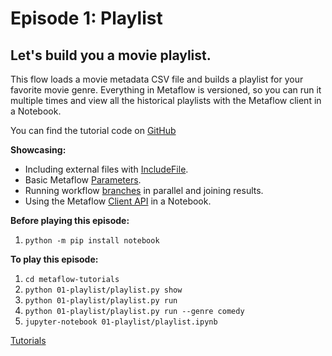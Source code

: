 # Episode 1: Playlist

## Let's build you a movie playlist.

This flow loads a movie metadata CSV file and builds a playlist for your favorite movie genre. Everything in Metaflow is versioned, so you can run it multiple times and view all the historical playlists with the Metaflow client in a Notebook.

You can find the tutorial code on [GitHub](https://github.com/Netflix/metaflow/tree/master/metaflow/tutorials/01-playlist)

**Showcasing:**

- Including external files with [IncludeFile](../../../metaflow/data#data-in-local-files).
- Basic Metaflow [Parameters](../../../metaflow/basics#how-to-define-parameters-for-flows).
- Running workflow [branches](../../../metaflow/basics#branch) in parallel and joining results.
- Using the Metaflow [Client API](../../../metaflow/client) in a Notebook.

**Before playing this episode:**

1. `python -m pip install notebook`

**To play this episode:**

1. `cd metaflow-tutorials`
2. `python 01-playlist/playlist.py show`
3. `python 01-playlist/playlist.py run`
4. `python 01-playlist/playlist.py run --genre comedy`
5. `jupyter-notebook 01-playlist/playlist.ipynb`

[Tutorials](../)
